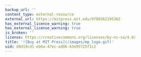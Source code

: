 ```yaml
---
backup_url: ''
content_type: external-resource
external_url: https://mitpress.mit.edu/9780262195362
has_external_licence_warning: true
has_external_license_warning: true
is_broken: ''
license: https://creativecommons.org/licenses/by-nc-sa/4.0/
title: '![Buy at MIT Press](/images/mp_logo.gif)'
uid: d0d19cd1-eb0a-47ec-ad86-63e95725f1c2
---
```


